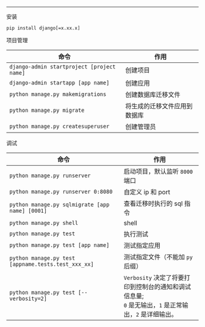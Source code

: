 <hr>

安装

```
pip install django[=x.xx.x]
```

项目管理


| 命令 | 作用 |
|-|-|
| `django-admin startproject [project name]` | 创建项目
| `django-admin startapp [app name]` | 创建应用
| `python manage.py makemigrations` | 创建数据库迁移文件
| `python manage.py migrate` | 将生成的迁移文件应用到数据库
| `python manage.py createsuperuser` | 创建管理员


调试

| 命令 | 作用
|-|-|
| `python manage.py runserver` | 启动项目，默认监听 `8000` 端口
| `python manage.py runserver 0:8080` | 自定义 ip 和 port
| `python manage.py sqlmigrate [app name] [0001]` | 查看迁移时执行的 sql 指令
| `python manage.py shell` | shell
| `python manage.py test` | 执行测试
| `python manage.py test [app name]` | 测试指定应用
| `python manage.py test [appname.tests.test_xxx_xx]` | 测试指定文件（不能加 `py` 后缀）
| `python manage.py test [--verbosity=2]` | `Verbosity` 决定了将要打印到控制台的通知和调试信息量; <br>`0` 是无输出，`1` 是正常输出，`2` 是详细输出。
